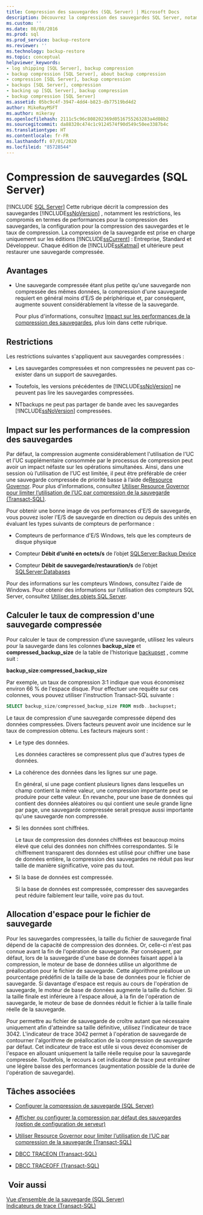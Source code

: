 ```yaml
---
title: Compression des sauvegardes (SQL Server) | Microsoft Docs
description: Découvrez la compression des sauvegardes SQL Server, notamment les restrictions, les compromis à faire au niveau des performances, la configuration de la compression des sauvegardes et le taux de compression.
ms.custom: ''
ms.date: 08/08/2016
ms.prod: sql
ms.prod_service: backup-restore
ms.reviewer: ''
ms.technology: backup-restore
ms.topic: conceptual
helpviewer_keywords:
- log shipping [SQL Server], backup compression
- backup compression [SQL Server], about backup compression
- compression [SQL Server], backup compression
- backups [SQL Server], compression
- backing up [SQL Server], backup compression
- backup compression [SQL Server]
ms.assetid: 05bc9c4f-3947-4dd4-b823-db77519bd4d2
author: MikeRayMSFT
ms.author: mikeray
ms.openlocfilehash: 2111c5c96c808202369d0516755263283a4d08b2
ms.sourcegitcommit: da88320c474c1c9124574f90d549c50ee3387b4c
ms.translationtype: HT
ms.contentlocale: fr-FR
ms.lasthandoff: 07/01/2020
ms.locfileid: "85728544"
---
```

# <a name="backup-compression-sql-server"></a>Compression de sauvegardes (SQL Server)
 [!INCLUDE [SQL Server](../../includes/applies-to-version/sqlserver.md)]
  Cette rubrique décrit la compression des sauvegardes [!INCLUDE[ssNoVersion](../../includes/ssnoversion-md.md)] , notamment les restrictions, les compromis en termes de performances pour la compression des sauvegardes, la configuration pour la compression des sauvegardes et le taux de compression.  La compression de la sauvegarde est prise en charge uniquement sur les éditions [!INCLUDE[ssCurrent](../../includes/sscurrent-md.md)] : Entreprise, Standard et Développeur.  Chaque édition de [!INCLUDE[ssKatmai](../../includes/sskatmai-md.md)] et ultérieure peut restaurer une sauvegarde compressée. 
 
  
##  <a name="benefits"></a><a name="Benefits"></a> Avantages  
  
-   Une sauvegarde compressée étant plus petite qu'une sauvegarde non compressée des mêmes données, la compression d'une sauvegarde requiert en général moins d'E/S de périphérique et, par conséquent, augmente souvent considérablement la vitesse de la sauvegarde.  
  
     Pour plus d'informations, consultez [Impact sur les performances de la compression des sauvegardes](#PerfImpact), plus loin dans cette rubrique.  
  
  
##  <a name="restrictions"></a><a name="Restrictions"></a> Restrictions  
 Les restrictions suivantes s'appliquent aux sauvegardes compressées :  
  
-   Les sauvegardes compressées et non compressées ne peuvent pas co-exister dans un support de sauvegardes.  
  
-   Toutefois, les versions précédentes de [!INCLUDE[ssNoVersion](../../includes/ssnoversion-md.md)] ne peuvent pas lire les sauvegardes compressées.  
  
-   NTbackups ne peut pas partager de bande avec les sauvegardes [!INCLUDE[ssNoVersion](../../includes/ssnoversion-md.md)] compressées.  
  
  
##  <a name="performance-impact-of-compressing-backups"></a><a name="PerfImpact"></a> Impact sur les performances de la compression des sauvegardes  
 Par défaut, la compression augmente considérablement l'utilisation de l'UC et l'UC supplémentaire consommée par le processus de compression peut avoir un impact néfaste sur les opérations simultanées. Ainsi, dans une session où l’utilisation de l’UC est limitée, il peut être préférable de créer une sauvegarde compressée de priorité basse à l’aide de[Resource Governor](../../relational-databases/resource-governor/resource-governor.md). Pour plus d'informations, consultez [Utiliser Resource Governor pour limiter l’utilisation de l’UC par compression de la sauvegarde &#40;Transact-SQL&#41;](../../relational-databases/backup-restore/use-resource-governor-to-limit-cpu-usage-by-backup-compression-transact-sql.md).  
  
 Pour obtenir une bonne image de vos performances d'E/S de sauvegarde, vous pouvez isoler l'E/S de sauvegarde en direction ou depuis des unités en évaluant les types suivants de compteurs de performance :  
  
-   Compteurs de performance d'E/S Windows, tels que les compteurs de disque physique  
  
-   Compteur **Débit d’unité en octets/s** de l’objet [SQLServer:Backup Device](../../relational-databases/performance-monitor/sql-server-backup-device-object.md)  
  
-   Compteur **Débit de sauvegarde/restauration/s** de l’objet [SQLServer:Databases](../../relational-databases/performance-monitor/sql-server-databases-object.md)  
  
 Pour des informations sur les compteurs Windows, consultez l'aide de Windows. Pour obtenir des informations sur l’utilisation des compteurs SQL Server, consultez [Utiliser des objets SQL Server](../../relational-databases/performance-monitor/use-sql-server-objects.md).  
  
   
##  <a name="calculate-the-compression-ratio-of-a-compressed-backup"></a><a name="CompressionRatio"></a> Calculer le taux de compression d'une sauvegarde compressée  
 Pour calculer le taux de compression d’une sauvegarde, utilisez les valeurs pour la sauvegarde dans les colonnes **backup_size** et **compressed_backup_size** de la table de l’historique [backupset](../../relational-databases/system-tables/backupset-transact-sql.md) , comme suit :  
  
 **backup_size**:**compressed_backup_size**  
  
 Par exemple, un taux de compression 3:1 indique que vous économisez environ 66 % de l'espace disque. Pour effectuer une requête sur ces colonnes, vous pouvez utiliser l'instruction Transact-SQL suivante :  
  
```sql  
SELECT backup_size/compressed_backup_size FROM msdb..backupset;  
```  
  
 Le taux de compression d'une sauvegarde compressée dépend des données compressées. Divers facteurs peuvent avoir une incidence sur le taux de compression obtenu. Les facteurs majeurs sont :  
  
-   Le type des données.  
  
     Les données caractères se compressent plus que d'autres types de données.  
  
-   La cohérence des données dans les lignes sur une page.  
  
     En général, si une page contient plusieurs lignes dans lesquelles un champ contient la même valeur, une compression importante peut se produire pour cette valeur. En revanche, pour une base de données qui contient des données aléatoires ou qui contient une seule grande ligne par page, une sauvegarde compressée serait presque aussi importante qu'une sauvegarde non compressée.  
  
-   Si les données sont chiffrées.  
  
     Le taux de compression des données chiffrées est beaucoup moins élevé que celui des données non chiffrées correspondantes. Si le chiffrement transparent des données est utilisé pour chiffrer une base de données entière, la compression des sauvegardes ne réduit pas leur taille de manière significative, voire pas du tout.  
  
-   Si la base de données est compressée.  
  
     Si la base de données est compressée, compresser des sauvegardes peut réduire faiblement leur taille, voire pas du tout.  
  
  
##  <a name="allocation-of-space-for-the-backup-file"></a><a name="Allocation"></a> Allocation d'espace pour le fichier de sauvegarde  
 Pour les sauvegardes compressées, la taille du fichier de sauvegarde final dépend de la capacité de compression des données. Or, celle-ci n'est pas connue avant la fin de l'opération de sauvegarde.  Par conséquent, par défaut, lors de la sauvegarde d'une base de données faisant appel à la compression, le moteur de base de données utilise un algorithme de préallocation pour le fichier de sauvegarde. Cette algorithme préalloue un pourcentage prédéfini de la taille de la base de données pour le fichier de sauvegarde. Si davantage d'espace est requis au cours de l'opération de sauvegarde, le moteur de base de données augmente la taille du fichier. Si la taille finale est inférieure à l'espace alloué, à la fin de l'opération de sauvegarde, le moteur de base de données réduit le fichier à la taille finale réelle de la sauvegarde.  
  
 Pour permettre au fichier de sauvegarde de croître autant que nécessaire uniquement afin d'atteindre sa taille définitive, utilisez l'indicateur de trace 3042. L'indicateur de trace 3042 permet à l'opération de sauvegarde de contourner l'algorithme de préallocation de la compression de sauvegarde par défaut. Cet indicateur de trace est utile si vous devez économiser de l'espace en allouant uniquement la taille réelle requise pour la sauvegarde compressée. Toutefois, le recours à cet indicateur de trace peut entraîner une légère baisse des performances (augmentation possible de la durée de l'opération de sauvegarde).  
  
##  <a name="related-tasks"></a><a name="RelatedTasks"></a> Tâches associées  
  
-   [Configurer la compression de sauvegarde &#40;SQL Server&#41;](../../relational-databases/backup-restore/configure-backup-compression-sql-server.md)  
  
-   [Afficher ou configurer la compression par défaut des sauvegardes (option de configuration de serveur)](../../database-engine/configure-windows/view-or-configure-the-backup-compression-default-server-configuration-option.md)  
  
-   [Utiliser Resource Governor pour limiter l’utilisation de l’UC par compression de la sauvegarde &#40;Transact-SQL&#41;](../../relational-databases/backup-restore/use-resource-governor-to-limit-cpu-usage-by-backup-compression-transact-sql.md)  
  
-   [DBCC TRACEON &#40;Transact-SQL&#41;](../../t-sql/database-console-commands/dbcc-traceon-transact-sql.md)  
  
-   [DBCC TRACEOFF &#40;Transact-SQL&#41;](../../t-sql/database-console-commands/dbcc-traceoff-transact-sql.md)  
  
## <a name="see-also"></a> Voir aussi  
 [Vue d’ensemble de la sauvegarde &#40;SQL Server&#41;](../../relational-databases/backup-restore/backup-overview-sql-server.md)   
 [Indicateurs de trace &#40;Transact-SQL&#41;](../../t-sql/database-console-commands/dbcc-traceon-trace-flags-transact-sql.md)  
  
  

